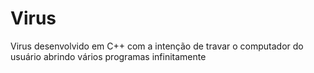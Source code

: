 # Virus
Virus desenvolvido em C++ com a intenção de travar o computador do usuário abrindo vários programas infinitamente
